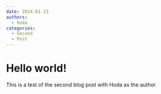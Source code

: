 ```yaml
---
date: 2024-01-23
authors:
  - hoda
categories:
  - Second
  - Post
---
```


# Hello world!

This is a test of the second blog post with Hoda as the author